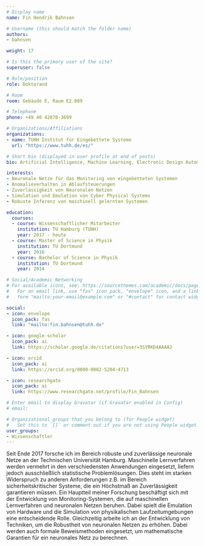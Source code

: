 ```yaml
---
# Display name
name: Fin Hendrik Bahnsen

# Username (this should match the folder name)
authors:
- bahnsen

weight: 17

# Is this the primary user of the site?
superuser: false

# Role/position
role: Doktorand

# Room
room: Gebäude E, Raum E2.089

# Telephone
phone: +49 40 42878-3699

# Organizations/Affiliations
organizations:
- name: TUHH Institut für Eingebettete Systeme
  url: "https://www.tuhh.de/es/"

# Short bio (displayed in user profile at end of posts)
bio: Artificial Intelligence, Machine Learning, Electronic Design Automation, Robust and Reliable AI, Formal Verficiation, Computational Physics

interests:
- Neuronale Netze für das Monitoring von eingebetteten Systemen
- Anomalieverhalten in Ablaufsteuerungen
- Zuverlässigkeit von Neuronalen Netzen
- Simulation und Emulation von Cyber Physical Systems
- Robuste Inferenz von maschinell gelernten Systemen

education:
  courses:
  - course: Wissenschaftlicher Mitarbeiter
    institution: TU Hamburg (TUHH)
    year: 2017 - heute
  - course: Master of Science in Physik
    institution: TU Dortmund
    year: 2016
  - course: Bachelor of Science in Physik
    institution: TU Dortmund
    year: 2014

# Social/Academic Networking
# For available icons, see: https://sourcethemes.com/academic/docs/page-builder/#icons
#   For an email link, use "fas" icon pack, "envelope" icon, and a link in the
#   form "mailto:your-email@example.com" or "#contact" for contact widget.

social:
- icon: envelope
  icon_pack: fas
  link: "mailto:fin.bahnsen@tuhh.de"

- icon: google-scholar
  icon_pack: ai
  link: https://scholar.google.de/citations?user=3SYRKD4AAAAJ

- icon: orcid
  icon_pack: ai
  link: https://orcid.org/0000-0002-5204-4713

- icon: researchgate
  icon_pack: ai
  link: https://www.researchgate.net/profile/Fin_Bahnsen

# Enter email to display Gravatar (if Gravatar enabled in Config)
# email:

# Organizational groups that you belong to (for People widget)
#   Set this to `[]` or comment out if you are not using People widget.
user_groups:
- Wissenschaftler
---
```


Seit Ende 2017 forsche ich im Bereich robuste und zuverlässige neuronale Netze an der Technischen Universität Hamburg. Maschinelle Lernverfahren werden vermehrt in den verschiedensten Anwendungen eingesetzt, liefern jedoch ausschließlich statistische Problemlösungen. Dies steht im starken Widerspruch zu anderen Anforderungen z.B. im Bereich sicherheitskritischer Systeme, die ein Höchstmaß an Zuverlässigkeit garantieren müssen. Ein Hauptteil meiner Forschung beschäftigt sich mit der Entwicklung von Monitoring-Systemen, die auf maschinellen Lernverfahren und neuronalen Netzen beruhen. Dabei spielt die Emulation von Hardware und die Simulation von physikalischen Laufzeitumgebungen eine entscheidende Rolle. Gleichzeitig arbeite ich an der Entwicklung von Techniken, um die Robustheit von neuronalen Netzen zu erhöhen. Dabei werden auch formale Beweismethoden eingesetzt, um mathematische Garantien für ein neuronales Netz zu berechnen.







